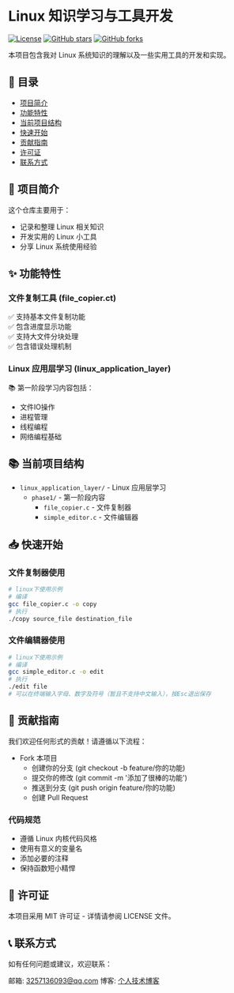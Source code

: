 # Linux 知识学习与工具开发

[![License](https://img.shields.io/badge/license-MIT-blue.svg)](LICENSE)
[![GitHub stars](https://img.shields.io/github/stars/yourusername/reponame.svg?style=social)](https://github.com/yourusername/reponame/stargazers)
[![GitHub forks](https://img.shields.io/github/forks/yourusername/reponame.svg?style=social)](https://github.com/yourusername/reponame/network/members)

本项目包含我对 Linux 系统知识的理解以及一些实用工具的开发和实现。

## 📌 目录
- [项目简介](#-项目简介)
- [功能特性](#-功能特性)
- [当前项目结构](#-当前项目结构)
- [快速开始](#-快速开始)
- [贡献指南](#-贡献指南)
- [许可证](#-许可证)
- [联系方式](#-联系方式)

## 🚀 项目简介

这个仓库主要用于：
- 记录和整理 Linux 相关知识
- 开发实用的 Linux 小工具
- 分享 Linux 系统使用经验

## ✨ 功能特性

### 文件复制工具 (file_copier.ct)
✅ 支持基本文件复制功能  
✅ 包含进度显示功能  
✅ 支持大文件分块处理  
✅ 包含错误处理机制  


### Linux 应用层学习 (linux_application_layer)
📚 第一阶段学习内容包括：
- 文件IO操作
- 进程管理
- 线程编程
- 网络编程基础


## 📚 当前项目结构

- `linux_application_layer/` - Linux 应用层学习
  - `phase1/` - 第一阶段内容
    - `file_copier.c` - 文件复制器
    - `simple_editor.c` - 文件编辑器


## 📥 快速开始

### 文件复制器使用

```bash
# linux下使用示例
# 编译
gcc file_copier.c -o copy
# 执行
./copy source_file destination_file
```

### 文件编辑器使用

```bash
# linux下使用示例
# 编译
gcc simple_editor.c -o edit
# 执行
./edit file
# 可以在终端输入字母、数字及符号（暂且不支持中文输入），按Esc退出保存
```


## 🤝 贡献指南

我们欢迎任何形式的贡献！请遵循以下流程：

- Fork 本项目
  - 创建你的分支 (git checkout -b feature/你的功能)
  - 提交你的修改 (git commit -m '添加了很棒的功能')
  - 推送到分支 (git push origin feature/你的功能)
  - 创建 Pull Request

### 代码规范
- 遵循 Linux 内核代码风格
- 使用有意义的变量名
- 添加必要的注释
- 保持函数短小精悍


## 📜 许可证

本项目采用 MIT 许可证 - 详情请参阅 LICENSE 文件。


## 📞 联系方式
如有任何问题或建议，欢迎联系：

邮箱: 3257136093@qq.com 
博客: [个人技术博客](https://blog.csdn.net/m0_64657422?spm=1010.2135.3001.10640)
